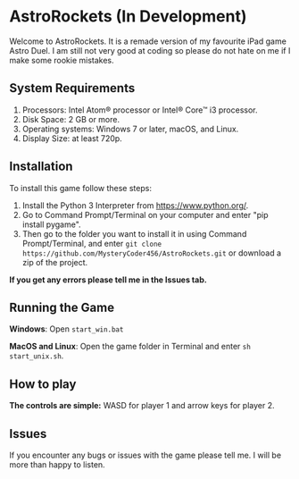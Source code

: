 # AstroRockets (In Development)

Welcome to AstroRockets. It is a remade version of my favourite iPad game Astro Duel. I am still not very good at coding so please do not hate on me if I make some rookie mistakes.

## System Requirements

  1. Processors: Intel Atom® processor or Intel® Core™ i3 processor.
  2. Disk Space: 2 GB or more.
  3. Operating systems: Windows 7 or later, macOS, and Linux.
  4. Display Size: at least 720p.

## Installation

To install this game follow these steps:

  1. Install the Python 3 Interpreter from <https://www.python.org/>.
  2. Go to Command Prompt/Terminal on your computer and enter "pip install pygame".
  3. Then go to the folder you want to install it in using Command Prompt/Terminal, and enter `git clone https://github.com/MysteryCoder456/AstroRockets.git` or download a zip of the project.

**If you get any errors please tell me in the Issues tab.**

## Running the Game

**Windows**:
Open `start_win.bat`

**MacOS and Linux**:
Open the game folder in Terminal and enter `sh start_unix.sh`.

## How to play

**The controls are simple:** WASD for player 1 and arrow keys for player 2.

## Issues

If you encounter any bugs or issues with the game please tell me. I will be more than happy to listen.
